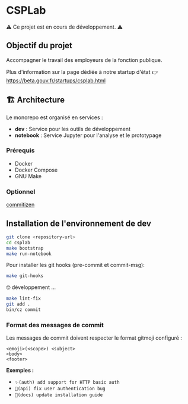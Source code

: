 # CSPLab

⚠️ Ce projet est en cours de développement. ⚠️

## Objectif du projet

Accompagner le travail des employeurs de la fonction publique.

Plus d'information sur la page dédiée à notre startup d'état 👉
https://beta.gouv.fr/startups/csplab.html

## 🏗️ Architecture

Le monorepo est organisé en services :

- **dev** : Service pour les outils de développement
- **notebook** : Service Jupyter pour l'analyse et le prototypage

### Prérequis

- Docker
- Docker Compose
- GNU Make

### Optionnel

[commitizen](https://commitizen-tools.github.io/commitizen/)

## Installation de l'environnement de dev

```bash
git clone <repository-url>
cd csplab
make bootstrap
make run-notebook
```

Pour installer les git hooks (pre-commit et commit-msg):

```bash
make git-hooks
```

🤓 développement ...

```bash
make lint-fix
git add .
bin/cz commit
```

### Format des messages de commit

Les messages de commit doivent respecter le format gitmoji configuré :

```
<emoji>(<scope>) <subject>
<body>
<footer>
```

**Exemples :**

- `✨(auth) add support for HTTP basic auth`
- `🐛(api) fix user authentication bug`
- `📝(docs) update installation guide`
